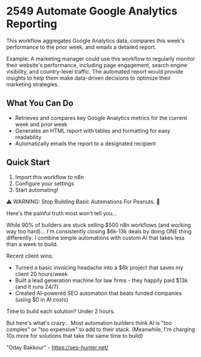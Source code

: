 # 2549 Automate Google Analytics Reporting

This workflow aggregates Google Analytics data, compares this week's performance to the prior week, and emails a detailed report.

Example: A marketing manager could use this workflow to regularly monitor their website's performance, including page engagement, search engine visibility, and country-level traffic. The automated report would provide insights to help them make data-driven decisions to optimize their marketing strategies.

## What You Can Do
- Retrieves and compares key Google Analytics metrics for the current week and prior week
- Generates an HTML report with tables and formatting for easy readability
- Automatically emails the report to a designated recipient

## Quick Start
1. Import this workflow to n8n
2. Configure your settings
3. Start automating!

⚠️ WARNING: Stop Building Basic Automations For Peanuts. 🚫

Here's the painful truth most won't tell you...

While 90% of builders are stuck selling $500 n8n workflows (and working way too hard)...
I'm consistently closing $6k-13k deals by doing ONE thing differently:
I combine simple automations with custom AI that takes less than a week to build.

Recent client wins:
* Turned a basic invoicing headache into a $6k project that saves my client 20 hours/week
* Built a lead generation machine for law firms - they happily paid $13k (and it runs 24/7)
* Created AI-powered SEO automation that beats funded companies (using $0 in AI costs)

Time to build each solution? Under 2 hours.

But here's what's crazy...
Most automation builders think AI is "too complex" or "too expensive" to add to their stack.
(Meanwhile, I'm charging 10x more for solutions that take the same time to build)

"Oday Bakkour" - https://seo-hunter.net/
